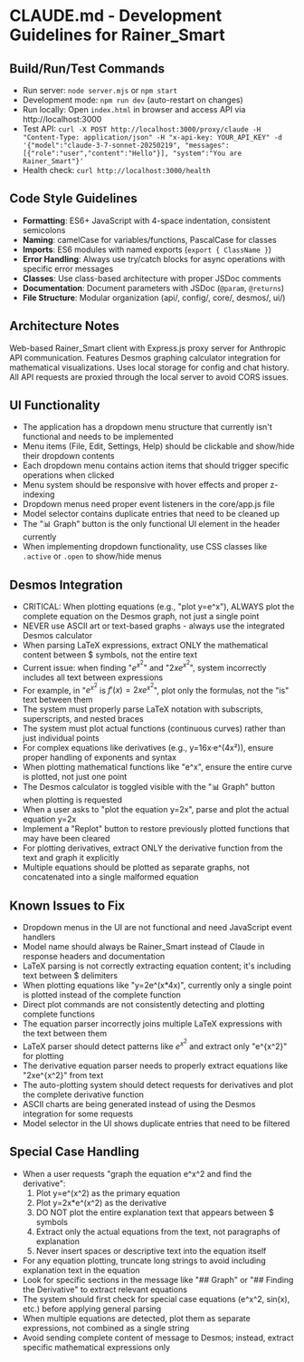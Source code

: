 # CLAUDE.md - Development Guidelines for Rainer_Smart

## Build/Run/Test Commands
- Run server: `node server.mjs` or `npm start`
- Development mode: `npm run dev` (auto-restart on changes)
- Run locally: Open `index.html` in browser and access API via http://localhost:3000
- Test API: `curl -X POST http://localhost:3000/proxy/claude -H "Content-Type: application/json" -H "x-api-key: YOUR_API_KEY" -d '{"model":"claude-3-7-sonnet-20250219", "messages":[{"role":"user","content":"Hello"}], "system":"You are Rainer_Smart"}'`
- Health check: `curl http://localhost:3000/health`

## Code Style Guidelines
- **Formatting**: ES6+ JavaScript with 4-space indentation, consistent semicolons
- **Naming**: camelCase for variables/functions, PascalCase for classes
- **Imports**: ES6 modules with named exports (`export { ClassName }`)
- **Error Handling**: Always use try/catch blocks for async operations with specific error messages
- **Classes**: Use class-based architecture with proper JSDoc comments
- **Documentation**: Document parameters with JSDoc (`@param`, `@returns`)
- **File Structure**: Modular organization (api/, config/, core/, desmos/, ui/)

## Architecture Notes
Web-based Rainer_Smart client with Express.js proxy server for Anthropic API communication. Features Desmos graphing calculator integration for mathematical visualizations. Uses local storage for config and chat history. All API requests are proxied through the local server to avoid CORS issues.

## UI Functionality
- The application has a dropdown menu structure that currently isn't functional and needs to be implemented
- Menu items (File, Edit, Settings, Help) should be clickable and show/hide their dropdown contents
- Each dropdown menu contains action items that should trigger specific operations when clicked
- Menu system should be responsive with hover effects and proper z-indexing
- Dropdown menus need proper event listeners in the core/app.js file
- Model selector contains duplicate entries that need to be cleaned up
- The "📊 Graph" button is the only functional UI element in the header currently
- When implementing dropdown functionality, use CSS classes like `.active` or `.open` to show/hide menus

## Desmos Integration
- CRITICAL: When plotting equations (e.g., "plot y=e^x"), ALWAYS plot the complete equation on the Desmos graph, not just a single point
- NEVER use ASCII art or text-based graphs - always use the integrated Desmos calculator
- When parsing LaTeX expressions, extract ONLY the mathematical content between $ symbols, not the entire text
- Current issue: when finding "$e^{x^2}$" and "$2xe^{x^2}$", system incorrectly includes all text between expressions
- For example, in "$e^{x^2}$ is $f'(x)=2xe^{x^2}$", plot only the formulas, not the "is" text between them
- The system must properly parse LaTeX notation with subscripts, superscripts, and nested braces
- The system must plot actual functions (continuous curves) rather than just individual points
- For complex equations like derivatives (e.g., y=16x·e^(4x²)), ensure proper handling of exponents and syntax
- When plotting mathematical functions like "e^x", ensure the entire curve is plotted, not just one point
- The Desmos calculator is toggled visible with the "📊 Graph" button when plotting is requested
- When a user asks to "plot the equation y=2x", parse and plot the actual equation y=2x
- Implement a "Replot" button to restore previously plotted functions that may have been cleared
- For plotting derivatives, extract ONLY the derivative function from the text and graph it explicitly
- Multiple equations should be plotted as separate graphs, not concatenated into a single malformed equation

## Known Issues to Fix
- Dropdown menus in the UI are not functional and need JavaScript event handlers
- Model name should always be Rainer_Smart instead of Claude in response headers and documentation
- LaTeX parsing is not correctly extracting equation content; it's including text between $ delimiters
- When plotting equations like "y=2e^(x*4x)", currently only a single point is plotted instead of the complete function
- Direct plot commands are not consistently detecting and plotting complete functions
- The equation parser incorrectly joins multiple LaTeX expressions with the text between them
- LaTeX parser should detect patterns like $e^{x^2}$ and extract only "e^{x^2}" for plotting
- The derivative equation parser needs to properly extract equations like "2xe^{x^2}" from text 
- The auto-plotting system should detect requests for derivatives and plot the complete derivative function
- ASCII charts are being generated instead of using the Desmos integration for some requests
- Model selector in the UI shows duplicate entries that need to be filtered

## Special Case Handling
- When a user requests "graph the equation e^x^2 and find the derivative":
  1. Plot y=e^(x^2) as the primary equation
  2. Plot y=2x*e^(x^2) as the derivative
  3. DO NOT plot the entire explanation text that appears between $ symbols
  4. Extract only the actual equations from the text, not paragraphs of explanation
  5. Never insert spaces or descriptive text into the equation itself
- For any equation plotting, truncate long strings to avoid including explanation text in the equation
- Look for specific sections in the message like "## Graph" or "## Finding the Derivative" to extract relevant equations
- The system should first check for special case equations (e^x^2, sin(x), etc.) before applying general parsing
- When multiple equations are detected, plot them as separate expressions, not combined as a single string
- Avoid sending complete content of message to Desmos; instead, extract specific mathematical expressions only